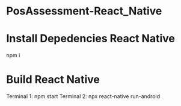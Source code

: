 # PosAssessment-React_Native
# Install Depedencies React Native
npm i
# Build React Native
Terminal 1:
npm start
Terminal 2:
npx react-native run-android

